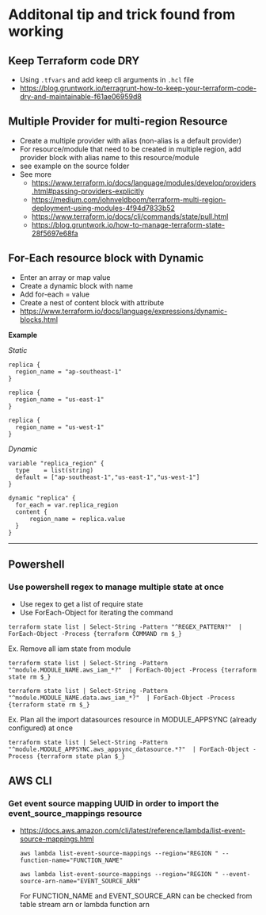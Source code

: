 # Additonal tip and trick found from working

## Keep Terraform code DRY

* Using `.tfvars` and add keep cli arguments in `.hcl` file
* https://blog.gruntwork.io/terragrunt-how-to-keep-your-terraform-code-dry-and-maintainable-f61ae06959d8

## Multiple Provider for multi-region Resource

* Create a multiple provider with alias (non-alias is a default provider)
* For resource/module that need to be created in multiple region, add provider block with alias name to this resource/module
* see example on the source folder
* See more
  * https://www.terraform.io/docs/language/modules/develop/providers.html#passing-providers-explicitly
  * https://medium.com/johnveldboom/terraform-multi-region-deployment-using-modules-4f94d7833b52
  * https://www.terraform.io/docs/cli/commands/state/pull.html
  * https://blog.gruntwork.io/how-to-manage-terraform-state-28f5697e68fa
	

## For-Each resource block with Dynamic

* Enter an array or map value
* Create a dynamic block with name
* Add for-each = value
* Create a nest of content block with attribute
* https://www.terraform.io/docs/language/expressions/dynamic-blocks.html

__Example__

*Static*

```
replica {
  region_name = "ap-southeast-1"
}

replica {
  region_name = "us-east-1"
}

replica {
  region_name = "us-west-1"
}
```

*Dynamic*

```
variable "replica_region" {
  type    = list(string)
  default = ["ap-southeast-1","us-east-1","us-west-1"]
}

dynamic "replica" {
  for_each = var.replica_region
  content {
      region_name = replica.value
  }
}
```
___

## Powershell

### Use powershell regex to manage multiple state at once

* Use regex to get a list of require state
* Use ForEach-Object for iterating the command

`terraform state list | Select-String -Pattern "^REGEX_PATTERN?"  | ForEach-Object -Process {terraform COMMAND rm $_}`

Ex. Remove all iam state from module

```
terraform state list | Select-String -Pattern "^module.MODULE_NAME.aws_iam_*?"  | ForEach-Object -Process {terraform state rm $_}

terraform state list | Select-String -Pattern "^module.MODULE_NAME.data.aws_iam_*?"  | ForEach-Object -Process {terraform state rm $_}
```

Ex. Plan all the import datasources resource in MODULE_APPSYNC (already configured) at once

```
terraform state list | Select-String -Pattern "^module.MODULE_APPSYNC.aws_appsync_datasource.*?"  | ForEach-Object -Process {terraform state plan $_}  
```

## AWS CLI

### Get event source mapping UUID in order to import the event_source_mappings resource

* https://docs.aws.amazon.com/cli/latest/reference/lambda/list-event-source-mappings.html

  
  ```
  aws lambda list-event-source-mappings --region="REGION " --function-name="FUNCTION_NAME"
  
  aws lambda list-event-source-mappings --region="REGION " --event-source-arn-name="EVENT_SOURCE_ARN"
  ```

  For FUNCTION_NAME and EVENT_SOURCE_ARN can be checked from table stream arn or lambda function arn